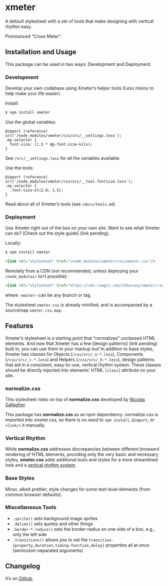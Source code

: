# xmeter
A default stylesheet with a set of tools that make designing with vertical rhythm easy.

Pronounced “Cross Meter”.


## Installation and Usage

This package can be used in two ways: Development and Deployment.

### Development

Develop your own codebase using Xmeter’s helper tools (Less mixins to help make your life easier).

Install:
```bash
$ npm install xmeter
```

Use the global variables:
```less
@import (reference) url('/node_modules/xmeter/css/src/__settings.less');
.my-selector {
  font-size: (1.5 * @g-font-size-kilo);
}
```
See `/src/__settings.less` for all the variables available.

Use the tools:
```less
@import (reference) url('/node_modules/xmeter/css/src/__tool.fontsize.less');
.my-selector {
  .font-size-el(2.0; 1.5);
}
```
Read about all of Xmeter’s tools (see `/docs/tools.md`).

### Deployment

Use Xmeter right out of the box on your own site.
Want to see what Xmeter can do? [Check out the style guide] (link pending).

Locally:
```bash
$ npm install xmeter
```
```html
<link rel="stylesheet" href="/node_modules/xmeter/css/xmeter.css"/>
```

Remotely from a CDN (not recommended, unless deploying your `/node_modules/` isn’t possible):
```html
<link rel="stylesheet" href="https://cdn.rawgit.com/chharvey/xmeter/‹master›/css/xmeter.css"/>
```
where `‹master›` can be any branch or tag.

The stylesheet `xmeter.css` is already minified, and is accompanied by a sourcemap `xmeter.css.map`.


## Features

Xmeter’s stylesheet is a starting point that “normalizes” unclassed HTML elements.
And now that Xmeter has a few [design patterns] (link pending) built in, you can use them in your markup too!
In addition to base styles, Xmeter has classes for Objects (`/css/src/_o-*.less`), Components (`/css/src/_c-*.less`) and Helpers (`/css/src/_h-*.less`),
design patterns that aid in a consistent, easy-to-use, vertical rhythm system.
These classes should be directly injected into elements’ HTML `[class]` attribute on your site.

### normalize.css

This stylesheet rides on top of **normalize.css** developed by
[Nicolas Gallagher](http://necolas.github.io/normalize.css/).

This package has **normalize.css** as an npm dependency.
normalize.css is imported into xmeter.css, so there is *no need* to
`npm install`, `@import`, or `<link/>` it manually.

### Vertical Rhythm

While **normalize.css** addresses discrepancies between different browsers’
rendering of HTML elements, providing only the very basic and necessary styles,
**xmeter.css** adds additional tools and styles for a more streamlined look and a
[vertical rhythm system](https://github.com/chharvey/xmeter/wiki/Vertical-Rhythm).

### Base Styles

Minor, albeit prettier, style changes for some text-level elements (from common browser defaults).

### Miscellaneous Tools
- `.sprite()` sets background image sprites
- `.delims()` sets quotes and other things
- `.border-*-radius()` sets the border-radius on one side of a box, e.g., only the left side
- `.transitions()` allows you to set the
  `transition-{property,duration,timing-function,delay}` properties all at once (semicolon-separated arguments)


## Changelog

It’s on [Github](https://github.com/chharvey/xmeter/releases).
